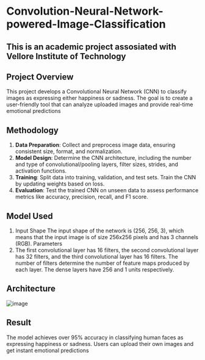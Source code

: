 # Convolution-Neural-Network-powered-Image-Classification
## This is an academic project assosiated with Vellore Institute of Technology 

## Project Overview 
This project develops a Convolutional Neural Network (CNN) to classify images as expressing either happiness or sadness. The goal is to create a user-friendly tool that can analyze uploaded images and provide real-time emotional predictions

## Methodology 

1. **Data Preparation**: Collect and preprocess image data, ensuring consistent size, format, and normalization.
2. **Model Design**: Determine the CNN architecture, including the number and type of convolutional/pooling layers, filter sizes, strides, and activation functions.
3. **Training**: Split data into training, validation, and test sets. Train the CNN by updating weights based on loss.
4. **Evaluation**: Test the trained CNN on unseen data to assess performance metrics like accuracy, precision, recall, and F1 score.

## Model Used 
1. Input Shape
The input shape of the network is (256, 256, 3), which means that the input image is of size 256x256 pixels and has 3 channels (RGB).
Parameters
2. The first convolutional layer has 16 filters, the second convolutional layer has 32 filters, and the third convolutional layer has 16 filters. The number of filters determine the number of feature maps produced by each layer. The dense layers have 256 and 1 units respectively.

## Architecture 
![image](https://github.com/user-attachments/assets/9f0c8697-211a-4f7e-83ef-d43e2a7153a2)

## Result
The model achieves over 95% accuracy in classifying human faces as expressing happiness or sadness. Users can upload their own images and get instant emotional predictions
